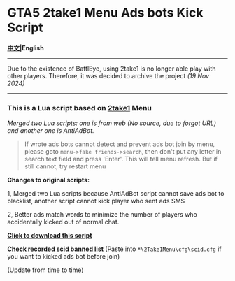 # GTA5 2take1 Menu Ads bots Kick Script

**[中文](https://github.com/Z-Siqi/GTA5-2take1-KickADS-bot-LuaScript)|English**

****

Due to the existence of BattlEye, using 2take1 is no longer able play with other players. Therefore, it was decided to archive the project *(19 Nov 2024)*

****

### This is a Lua script based on [2take1](https://gta.2take1.menu/) Menu

*Merged two Lua scripts: one is from web (No source, due to forgot URL) and another one is AntiAdBot.*

> If wrote ads bots cannot detect and prevent ads bot join by menu, please goto `menu->fake friends->search`, then don't put any letter in search text field and press 'Enter'. This will tell menu refresh. But if still cannot, try restart menu

**Changes to original scripts:**

1, Merged two Lua scripts because AntiAdBot script cannot save ads bot to blacklist, another script cannot kick player who sent ads SMS

2, Better ads match words to minimize the number of players who accidentally kicked out of normal chat.

**[Click to download this script](https://github.com/Z-Siqi/GTA5-2take1-KickADS-bot-LuaScript/releases/download/LuaScript/KickAdsSender.lua)**

**[Check recorded scid banned list](https://github.com/Z-Siqi/GTA5-2take1-KickADS-bot-LuaScript/blob/main/scid.cfg)** (Paste into `*\2Take1Menu\cfg\scid.cfg` if you want to kicked ads bot before join)

(Update from time to time)
